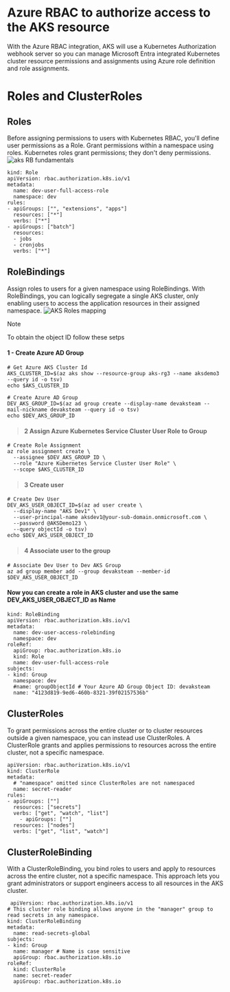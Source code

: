 # Azure RBAC to authorize access to the AKS resource
With the Azure RBAC integration, AKS will use a Kubernetes Authorization webhook server so you can manage Microsoft Entra integrated Kubernetes cluster resource permissions and assignments using Azure role definition and role assignments.

# Roles and ClusterRoles
## Roles
Before assigning permissions to users with Kubernetes RBAC, you'll define user permissions as a Role. Grant permissions within a namespace using roles.
Kubernetes roles grant permissions; they don't deny permissions.
![aks RB fundamentals](https://github.com/wasi-shah/Docker-AKS/assets/51749920/4f39c4be-5568-41cd-a7d9-3f593de0a768)

```
kind: Role
apiVersion: rbac.authorization.k8s.io/v1
metadata:
  name: dev-user-full-access-role
  namespace: dev
rules:
- apiGroups: ["", "extensions", "apps"]
  resources: ["*"]
  verbs: ["*"]
- apiGroups: ["batch"]
  resources:
  - jobs
  - cronjobs
  verbs: ["*"]

```
## RoleBindings
Assign roles to users for a given namespace using RoleBindings. With RoleBindings, you can logically segregate a single AKS cluster, only enabling users to access the application resources in their assigned namespace.
![AKS Roles mapping](https://github.com/wasi-shah/Docker-AKS/assets/51749920/69a57ab0-8588-4ada-83d1-0b857c4d5232)


> [!Note]
> To obtain the object ID follow these setps
> #### 1  - Create Azure AD Group
```
# Get Azure AKS Cluster Id
AKS_CLUSTER_ID=$(az aks show --resource-group aks-rg3 --name aksdemo3 --query id -o tsv)
echo $AKS_CLUSTER_ID

# Create Azure AD Group
DEV_AKS_GROUP_ID=$(az ad group create --display-name devaksteam --mail-nickname devaksteam --query id -o tsv)   
echo $DEV_AKS_GROUP_ID
```
> #### 2 Assign Azure Kubernetes Service Cluster User Role to Group
```
# Create Role Assignment 
az role assignment create \
  --assignee $DEV_AKS_GROUP_ID \
  --role "Azure Kubernetes Service Cluster User Role" \
  --scope $AKS_CLUSTER_ID
```
> #### 3 Create user 
```
# Create Dev User
DEV_AKS_USER_OBJECT_ID=$(az ad user create \
  --display-name "AKS Dev1" \
  --user-principal-name aksdev1@your-sub-domain.onmicrosoft.com \
  --password @AKSDemo123 \
  --query objectId -o tsv)
echo $DEV_AKS_USER_OBJECT_ID 
```
> #### 4 Associate user to the group
```
# Associate Dev User to Dev AKS Group
az ad group member add --group devaksteam --member-id $DEV_AKS_USER_OBJECT_ID
```
#### Now you can create a role in AKS cluster and use the same DEV_AKS_USER_OBJECT_ID as Name
```
kind: RoleBinding
apiVersion: rbac.authorization.k8s.io/v1
metadata:
  name: dev-user-access-rolebinding
  namespace: dev
roleRef:
  apiGroup: rbac.authorization.k8s.io
  kind: Role
  name: dev-user-full-access-role
subjects:
- kind: Group
  namespace: dev
  #name: groupObjectId # Your Azure AD Group Object ID: devaksteam
  name: "4123d819-9ed6-460b-8321-39f02157536b" 

```


## ClusterRoles
To grant permissions across the entire cluster or to cluster resources outside a given namespace, you can instead use ClusterRoles.
A ClusterRole grants and applies permissions to resources across the entire cluster, not a specific namespace.
```
apiVersion: rbac.authorization.k8s.io/v1
kind: ClusterRole
metadata:
  # "namespace" omitted since ClusterRoles are not namespaced
  name: secret-reader
rules:
- apiGroups: [""]
  resources: ["secrets"]
  verbs: ["get", "watch", "list"]
    - apiGroups: [""]
  resources: ["nodes"]
  verbs: ["get", "list", "watch"]

```
## ClusterRoleBinding
With a ClusterRoleBinding, you bind roles to users and apply to resources across the entire cluster, not a specific namespace. This approach lets you grant administrators or support engineers access to all resources in the AKS cluster.
```
 apiVersion: rbac.authorization.k8s.io/v1
# This cluster role binding allows anyone in the "manager" group to read secrets in any namespace.
kind: ClusterRoleBinding
metadata:
  name: read-secrets-global
subjects:
- kind: Group
  name: manager # Name is case sensitive
  apiGroup: rbac.authorization.k8s.io
roleRef:
  kind: ClusterRole
  name: secret-reader
  apiGroup: rbac.authorization.k8s.io

```
